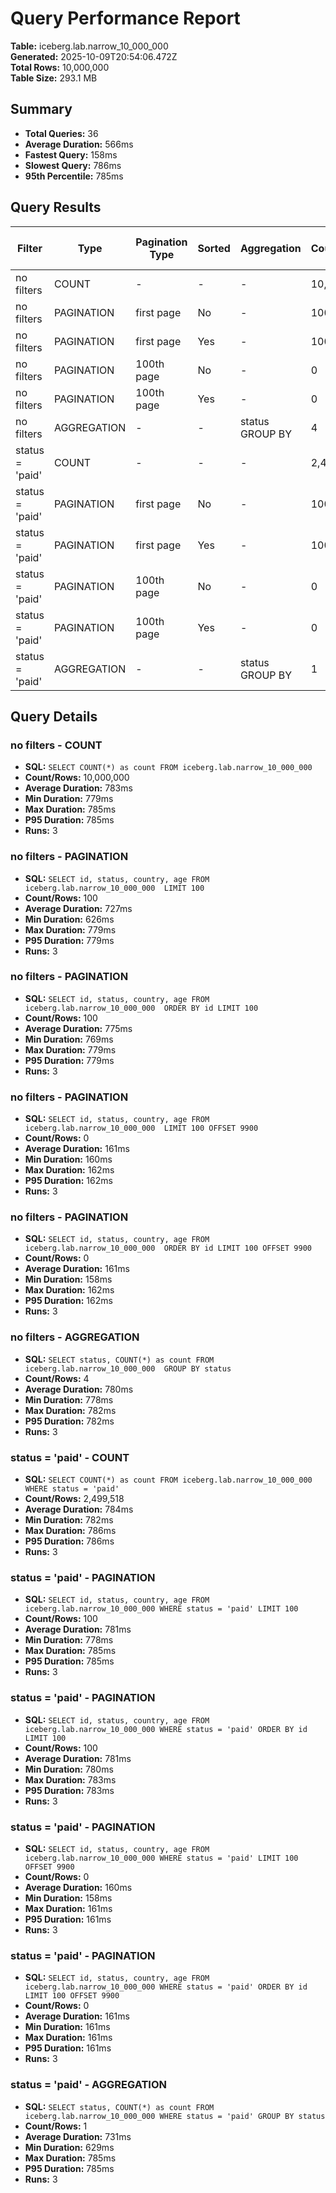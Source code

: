 # Query Performance Report

**Table:** iceberg.lab.narrow_10_000_000  
**Generated:** 2025-10-09T20:54:06.472Z  
**Total Rows:** 10,000,000  
**Table Size:** 293.1 MB

## Summary

- **Total Queries:** 36
- **Average Duration:** 566ms
- **Fastest Query:** 158ms
- **Slowest Query:** 786ms
- **95th Percentile:** 785ms

## Query Results

| Filter | Type | Pagination Type | Sorted | Aggregation | Count/Rows | Avg Duration (ms) | Min Duration (ms) | Max Duration (ms) | P95 Duration (ms) | Runs |
|--------|------|-----------------|--------|-------------|------------|-------------------|-------------------|-------------------|-------------------|------|
| no filters | COUNT | - | - | - | 10,000,000 | 783 | 779 | 785 | 785 | 3 |
| no filters | PAGINATION | first page | No | - | 100 | 727 | 626 | 779 | 779 | 3 |
| no filters | PAGINATION | first page | Yes | - | 100 | 775 | 769 | 779 | 779 | 3 |
| no filters | PAGINATION | 100th page | No | - | 0 | 161 | 160 | 162 | 162 | 3 |
| no filters | PAGINATION | 100th page | Yes | - | 0 | 161 | 158 | 162 | 162 | 3 |
| no filters | AGGREGATION | - | - | status GROUP BY | 4 | 780 | 778 | 782 | 782 | 3 |
| status = 'paid' | COUNT | - | - | - | 2,499,518 | 784 | 782 | 786 | 786 | 3 |
| status = 'paid' | PAGINATION | first page | No | - | 100 | 781 | 778 | 785 | 785 | 3 |
| status = 'paid' | PAGINATION | first page | Yes | - | 100 | 781 | 780 | 783 | 783 | 3 |
| status = 'paid' | PAGINATION | 100th page | No | - | 0 | 160 | 158 | 161 | 161 | 3 |
| status = 'paid' | PAGINATION | 100th page | Yes | - | 0 | 161 | 161 | 161 | 161 | 3 |
| status = 'paid' | AGGREGATION | - | - | status GROUP BY | 1 | 731 | 629 | 785 | 785 | 3 |

## Query Details

### no filters - COUNT
- **SQL:** `SELECT COUNT(*) as count FROM iceberg.lab.narrow_10_000_000 `
- **Count/Rows:** 10,000,000
- **Average Duration:** 783ms
- **Min Duration:** 779ms
- **Max Duration:** 785ms
- **P95 Duration:** 785ms
- **Runs:** 3

### no filters - PAGINATION
- **SQL:** `SELECT id, status, country, age FROM iceberg.lab.narrow_10_000_000  LIMIT 100`
- **Count/Rows:** 100
- **Average Duration:** 727ms
- **Min Duration:** 626ms
- **Max Duration:** 779ms
- **P95 Duration:** 779ms
- **Runs:** 3

### no filters - PAGINATION
- **SQL:** `SELECT id, status, country, age FROM iceberg.lab.narrow_10_000_000  ORDER BY id LIMIT 100`
- **Count/Rows:** 100
- **Average Duration:** 775ms
- **Min Duration:** 769ms
- **Max Duration:** 779ms
- **P95 Duration:** 779ms
- **Runs:** 3

### no filters - PAGINATION
- **SQL:** `SELECT id, status, country, age FROM iceberg.lab.narrow_10_000_000  LIMIT 100 OFFSET 9900`
- **Count/Rows:** 0
- **Average Duration:** 161ms
- **Min Duration:** 160ms
- **Max Duration:** 162ms
- **P95 Duration:** 162ms
- **Runs:** 3

### no filters - PAGINATION
- **SQL:** `SELECT id, status, country, age FROM iceberg.lab.narrow_10_000_000  ORDER BY id LIMIT 100 OFFSET 9900`
- **Count/Rows:** 0
- **Average Duration:** 161ms
- **Min Duration:** 158ms
- **Max Duration:** 162ms
- **P95 Duration:** 162ms
- **Runs:** 3

### no filters - AGGREGATION
- **SQL:** `SELECT status, COUNT(*) as count FROM iceberg.lab.narrow_10_000_000  GROUP BY status`
- **Count/Rows:** 4
- **Average Duration:** 780ms
- **Min Duration:** 778ms
- **Max Duration:** 782ms
- **P95 Duration:** 782ms
- **Runs:** 3

### status = 'paid' - COUNT
- **SQL:** `SELECT COUNT(*) as count FROM iceberg.lab.narrow_10_000_000 WHERE status = 'paid'`
- **Count/Rows:** 2,499,518
- **Average Duration:** 784ms
- **Min Duration:** 782ms
- **Max Duration:** 786ms
- **P95 Duration:** 786ms
- **Runs:** 3

### status = 'paid' - PAGINATION
- **SQL:** `SELECT id, status, country, age FROM iceberg.lab.narrow_10_000_000 WHERE status = 'paid' LIMIT 100`
- **Count/Rows:** 100
- **Average Duration:** 781ms
- **Min Duration:** 778ms
- **Max Duration:** 785ms
- **P95 Duration:** 785ms
- **Runs:** 3

### status = 'paid' - PAGINATION
- **SQL:** `SELECT id, status, country, age FROM iceberg.lab.narrow_10_000_000 WHERE status = 'paid' ORDER BY id LIMIT 100`
- **Count/Rows:** 100
- **Average Duration:** 781ms
- **Min Duration:** 780ms
- **Max Duration:** 783ms
- **P95 Duration:** 783ms
- **Runs:** 3

### status = 'paid' - PAGINATION
- **SQL:** `SELECT id, status, country, age FROM iceberg.lab.narrow_10_000_000 WHERE status = 'paid' LIMIT 100 OFFSET 9900`
- **Count/Rows:** 0
- **Average Duration:** 160ms
- **Min Duration:** 158ms
- **Max Duration:** 161ms
- **P95 Duration:** 161ms
- **Runs:** 3

### status = 'paid' - PAGINATION
- **SQL:** `SELECT id, status, country, age FROM iceberg.lab.narrow_10_000_000 WHERE status = 'paid' ORDER BY id LIMIT 100 OFFSET 9900`
- **Count/Rows:** 0
- **Average Duration:** 161ms
- **Min Duration:** 161ms
- **Max Duration:** 161ms
- **P95 Duration:** 161ms
- **Runs:** 3

### status = 'paid' - AGGREGATION
- **SQL:** `SELECT status, COUNT(*) as count FROM iceberg.lab.narrow_10_000_000 WHERE status = 'paid' GROUP BY status`
- **Count/Rows:** 1
- **Average Duration:** 731ms
- **Min Duration:** 629ms
- **Max Duration:** 785ms
- **P95 Duration:** 785ms
- **Runs:** 3

